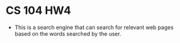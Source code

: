 # CS 104 HW4

- This is a search engine that can search for relevant web pages<br />
  based on the words searched by the user.<br />
